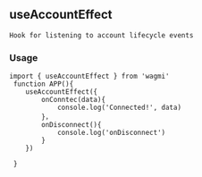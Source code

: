 ## useAccountEffect
    Hook for listening to account lifecycle events



### Usage
``` 
import { useAccountEffect } from 'wagmi'
 function APP(){
    useAccountEffect({
        onConntec(data){
            console.log('Connected!', data)
        }，
        onDisconnect(){
            console.log('onDisconnect')
        }
    })

 }

```


